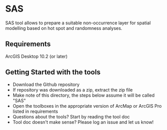 # SAS
SAS tool allows to prepare a suitable non-occurrence layer for spatial modelling based on hot spot and randomness analyses.

## Requirements
 ArcGIS Desktop 10.2 (or later)
 
## Getting Started with the tools
 - Download the Github repository
 - If repository was downloaded as a zip, extract the zip file
 - Make note of this directory, the steps below assume it will be called "SAS"
 - Open the toolboxes in the appropriate version of ArcMap or ArcGIS Pro listed in requirements
 - Questions about the tools? Start by reading the tool doc
 - Tool doc doesn't make sense? Please log an issue and let us know!
